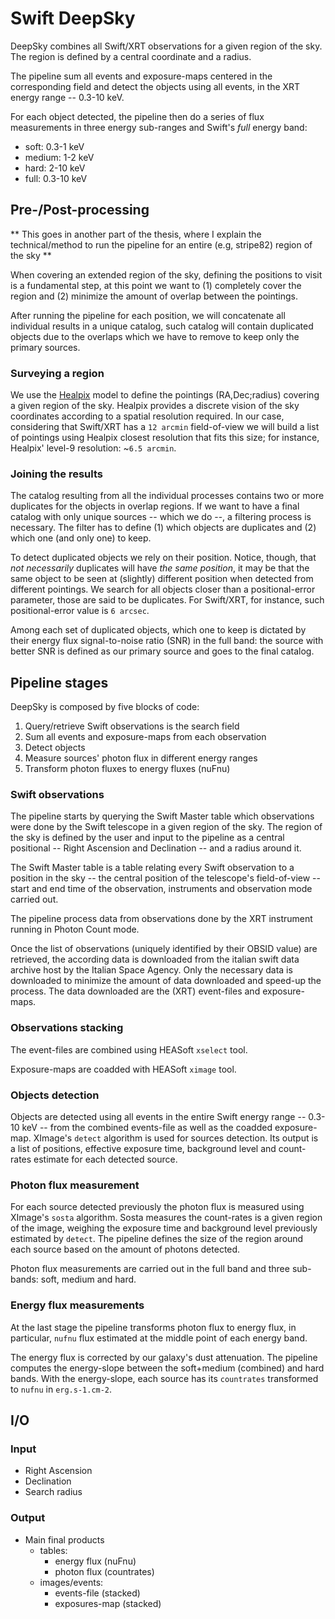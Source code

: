 # Swift DeepSky

DeepSky combines all Swift/XRT observations for a given region of the sky.
The region is defined by a central coordinate and a radius.

The pipeline sum all events and exposure-maps centered in the corresponding
field and detect the objects using all events, in the XRT energy range
-- 0.3-10 keV.

For each object detected, the pipeline then do a series of flux measurements
in three energy sub-ranges and Swift's *full* energy band:
* soft: 0.3-1 keV
* medium: 1-2 keV
* hard: 2-10 keV
* full: 0.3-10 keV

## Pre-/Post-processing
** This goes in another part of the thesis, where I explain the technical/method
to run the pipeline for an entire (e.g, stripe82) region of the sky **

When covering an extended region of the sky, defining the positions to visit is
a fundamental step, at this point we want to (1) completely cover the region and
(2) minimize the amount of overlap between the pointings.

After running the pipeline for each position, we will concatenate all individual
results in a unique catalog, such catalog will contain duplicated objects due
to the overlaps which we have to remove to keep only the primary sources.

### Surveying a region
[healpix]: https://healpix.jpl.nasa.gov

We use the [Healpix][healpix] model to define the pointings (RA,Dec;radius) covering a
given region of the sky.
Healpix provides a discrete vision of the sky coordinates according to a spatial
resolution required.
In our case, considering that Swift/XRT has a `12 arcmin` field-of-view we will
build a list of pointings using Healpix closest resolution that fits this size;
for instance, Healpix' level-9 resolution: ~`6.5 arcmin`.

### Joining the results

The catalog resulting from all the individual processes contains two or more
duplicates for the objects in overlap regions.
If we want to have a final catalog with only unique sources -- which we do --,
a filtering process is necessary.
The filter has to define (1) which objects are duplicates and (2) which one
(and only one) to keep.

To detect duplicated objects we rely on their position.
Notice, though, that *not necessarily* duplicates will have *the same position*,
it may be that the same object to be seen at (slightly) different position when
detected from different pointings.
We search for all objects closer than a positional-error parameter, those are
said to be duplicates.
For Swift/XRT, for instance, such positional-error value is `6 arcsec`.

Among each set of duplicated objects, which one to keep is dictated by their
energy flux signal-to-noise ratio (SNR) in the full band: the source with better
SNR is defined as our primary source and goes to the final catalog.

## Pipeline stages

DeepSky is composed by five blocks of code:
1. Query/retrieve Swift observations is the search field
2. Sum all events and exposure-maps from each observation
3. Detect objects
4. Measure sources' photon flux in different energy ranges
5. Transform photon fluxes to energy fluxes (nuFnu)

### Swift observations

The pipeline starts by querying the Swift Master table which observations
were done by the Swift telescope in a given region of the sky.
The region of the sky is defined by the user and input to the pipeline
as a central positional -- Right Ascension and Declination -- and a
radius around it.

The Swift Master table is a table relating every Swift observation to
a position in the sky -- the central position of the telescope's field-of-view --
start and end time of the observation, instruments and observation mode
carried out.

The pipeline process data from observations done by the XRT instrument
running in Photon Count mode.

Once the list of observations (uniquely identified by their OBSID value)
are retrieved, the according data is downloaded from the italian swift
data archive host by the Italian Space Agency.
Only the necessary data is downloaded to minimize the amount of data
downloaded and speed-up the process.
The data downloaded are the (XRT) event-files and exposure-maps.

### Observations stacking

The event-files are combined using HEASoft `xselect` tool.

Exposure-maps are coadded with HEASoft `ximage` tool.

### Objects detection

Objects are detected using all events in the entire Swift energy range
-- 0.3-10 keV -- from the combined events-file as well as the coadded
exposure-map.
XImage's `detect` algorithm is used for sources detection.
Its output is a list of positions, effective exposure time, background
level and count-rates estimate for each detected source.

### Photon flux measurement

For each source detected previously the photon flux is measured using
XImage's `sosta` algorithm.
Sosta measures the count-rates is a given region of the image, weighing
the exposure time and background level previously estimated by `detect`.
The pipeline defines the size of the region around each source based on
the amount of photons detected.

Photon flux measurements are carried out in the full band and three
sub-bands: soft, medium and hard.

### Energy flux measurements

At the last stage the pipeline transforms photon flux to energy flux,
in particular, `nufnu` flux estimated at the middle point of each energy
band.

The energy flux is corrected by our galaxy's dust attenuation.
The pipeline computes the energy-slope between the soft+medium (combined)
and hard bands.
With the energy-slope, each source has its `countrates` transformed to
`nufnu` in `erg.s-1.cm-2`.


## I/O

### Input

* Right Ascension
* Declination
* Search radius


### Output

* Main final products
  * tables:
    * energy flux (nuFnu)
    * photon flux (countrates)
  * images/events:
    * events-file (stacked)
    * exposures-map (stacked)
